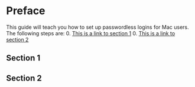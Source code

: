 Preface
=====
This guide will teach you how to set up passwordless logins for Mac users. The following steps are:
0. [This is a link to section 1](#section-1)
0. [This is a link to section 2](#section-1)

## Section 1

## Section 2